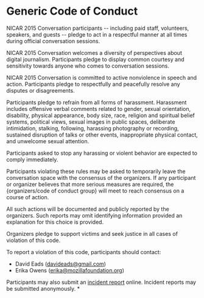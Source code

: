 # Generic Code of Conduct

NICAR 2015 Conversation participants -- including paid staff, volunteers, speakers, and guests -- pledge to act in a respectful manner at all times during official conversation sessions.

NICAR 2015 Conversation welcomes a diversity of perspectives about digital journalism. Participants pledge to display common courtesy and sensitivity towards anyone who comes to conversation sessions.

NICAR 2015 Conversation is committed to active nonviolence in speech and action. Participants pledge to respectfully and peacefully resolve any disputes or disagreements.

Participants pledge to refrain from all forms of harassment. Harassment includes offensive verbal comments related to gender, sexual orientation, disability, physical appearance, body size, race, religion and spiritual belief systems, political views, sexual images in public spaces, deliberate intimidation, stalking, following, harassing photography or recording, sustained disruption of talks or other events, inappropriate physical contact, and unwelcome sexual attention.

Participants asked to stop any harassing or violent behavior are expected to comply immediately.

Participants violating these rules may be asked to temporarily leave the conversation space with the consensus of the organizers. If any participant or organizer believes that more serious measures are required, the {organizers/code of conduct group} will meet to reach consensus on a course of action.

All such actions will be documented and publicly reported by the organizers. Such reports may omit identifying information provided an explanation for this choice is provided.

Organizers pledge to support victims and seek justice in all cases of violation of this code.

To report a violation of this code, participants should contact:

* David Eads (davideads@gmail.com)
* Erika Owens (erika@mozillafoundation.org)

Participants may also submit an [incident report](https://docs.google.com/forms/d/11vdPhmox11rxO01IagGMqtIDImHoTLuI8hNDxLGoo34/viewform) online. Incident reports may be submitted anonymously. *

